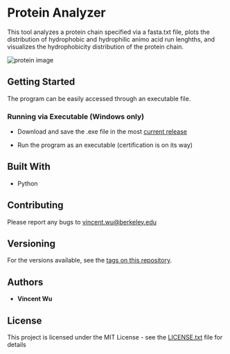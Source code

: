 # Protein Analyzer

This tool analyzes a protein chain specified via a fasta.txt file, plots the distribution of hydrophobic and hydrophilic animo acid run lenghths, and visualizes the hydrophobicity distribution of the protein chain.

![protein image](https://i.imgur.com/u8b8nQM.png)

## Getting Started
The program can be easily accessed through an executable file.

### Running via Executable (Windows only)

* Download and save the .exe file in the most [current release](https://github.com/vince-wu/ProteinAnalyzer/releases)

* Run the program as an executable (certification is on its way)

## Built With

* Python

## Contributing

Please report any bugs to vincent.wu@berkeley.edu

## Versioning

For the versions available, see the [tags on this repository](https://github.com/vince-wu/ProteinAnalyzer/tags). 

## Authors

* **Vincent Wu** 

## License

This project is licensed under the MIT License - see the [LICENSE.txt](https://github.com/vince-wu/CompositionalDrift/blob/master/LISCENCE.txt) file for details

